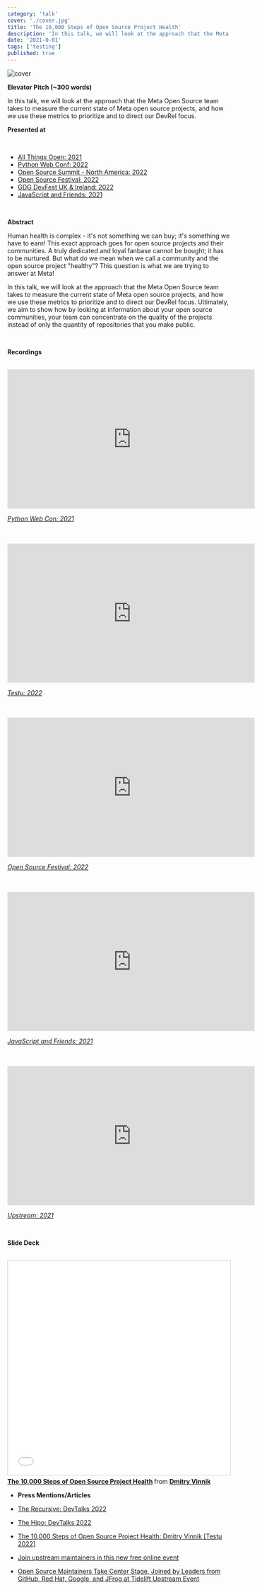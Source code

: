 ```yaml
---
category: 'talk'
cover: './cover.jpg'
title: 'The 10,000 Steps of Open Source Project Health'
description: 'In this talk, we will look at the approach that the Meta Open Source team takes to measure the current state of Meta open source projects.'
date: '2021-0-01'
tags: ['testing']
published: true
---
```

![cover](./cover.jpg)

**Elevator Pitch (~300 words)**

In this talk, we will look at the approach that the Meta Open Source team takes to measure the current state of Meta open source projects, and how we use these metrics to prioritize and to direct our DevRel focus.

**Presented at**

<br>

- [All Things Open: 2021]()
- [Python Web Conf: 2022]()
- [Open Source Summit - North America: 2022]()
- [Open Source Festival: 2022]()
- [GDG DevFest UK & Ireland: 2022]()
- [JavaScript and Friends: 2021]()

<br>

**Abstract**
 
Human health is complex - it's not something we can buy; it's something we have to earn! This exact approach goes for open source projects and their communities. A truly dedicated and loyal fanbase cannot be bought; it has to be nurtured. But what do we mean when we call a community and the open source project "healthy"? This question is what we are trying to answer at Meta!

In this talk, we will look at the approach that the Meta Open Source team takes to measure the current state of Meta open source projects, and how we use these metrics to prioritize and to direct our DevRel focus. Ultimately, we aim to show how by looking at information about your open source communities, your team can concentrate on the quality of the projects instead of only the quantity of repositories that you make public. 

<br>

**Recordings**


<br>

<iframe width="560" height="315" src="https://www.youtube.com/embed/ltIy6OwBB5o" title="YouTube video player" frameborder="0" allow="accelerometer; autoplay; clipboard-write; encrypted-media; gyroscope; picture-in-picture" allowfullscreen></iframe>

*[Python Web Con: 2021]()*

<br>

<br>

<iframe width="560" height="315" src="https://www.youtube.com/embed/-vXXQgAJnOk" title="YouTube video player" frameborder="0" allow="accelerometer; autoplay; clipboard-write; encrypted-media; gyroscope; picture-in-picture" allowfullscreen></iframe>

*[Testμ: 2022]()*

<br>

<br>

<iframe width="560" height="315" src="https://www.youtube.com/embed/m8Ufvyo1tJM" title="YouTube video player" frameborder="0" allow="accelerometer; autoplay; clipboard-write; encrypted-media; gyroscope; picture-in-picture" allowfullscreen></iframe>

*[Open Source Festival: 2022]()*

<br>

<br>

<iframe width="560" height="315" src="https://www.youtube.com/embed/4phw1GjfCjQ?start=13980" title="YouTube video player" frameborder="0" allow="accelerometer; autoplay; clipboard-write; encrypted-media; gyroscope; picture-in-picture" allowfullscreen></iframe>

*[JavaScript and Friends: 2021]()*

<br>

<br>

<iframe width="560" height="315" src="https://www.youtube.com/embed/5KixD9LVymo" title="YouTube video player" frameborder="0" allow="accelerometer; autoplay; clipboard-write; encrypted-media; gyroscope; picture-in-picture" allowfullscreen></iframe>

*[Upstream: 2021]()*

<br>

**Slide Deck**

<br>

<iframe src="//www.slideshare.net/slideshow/embed_code/key/GdE1W893H1vUMP" width="595" height="485" frameborder="0" marginwidth="0" marginheight="0" scrolling="no" style="border:1px solid #CCC; border-width:1px; margin-bottom:5px; max-width: 100%;" allowfullscreen> </iframe> <div style="margin-bottom:5px"> <strong> <a href="//www.slideshare.net/DmitryVinnik1/the-10000-steps-of-open-source-project-health" title="The 10,000 Steps of Open Source Project Health" target="_blank">The 10,000 Steps of Open Source Project Health</a> </strong> from <strong><a href="//www.slideshare.net/DmitryVinnik1" target="_blank">Dmitry Vinnik</a></strong> </div>

- **Press Mentions/Articles**

- [The Recursive: DevTalks 2022](https://therecursive.com/devtalks-2022-the-largest-it-conference-in-romania-to-focus-on-ai/)

- [The Hipo: DevTalks 2022](https://www.hipo.ro/locuri-de-munca/vizualizareArticol/3351/DevTalks-revine-%C3%AEn-perioada-8-10-iunie%3A-Acum-te-po%C8%9Bi-pre%C3%AEnregistra-gratuit-pentru-a-avea-acces-la-conferin%C8%9Bele-online)

- [The 10,000 Steps of Open Source Project Health: Dmitry Vinnik [Testμ 2022]](https://www.lambdatest.com/blog/steps-of-open-source-project-health/)

- [Join upstream maintainers in this new free online event](https://opensource.com/article/21/5/upstream-2021)

- [Open Source Maintainers Take Center Stage, Joined by Leaders from GitHub, Red Hat, Google, and JFrog at Tidelift Upstream Event](https://www.prnewswire.com/news-releases/open-source-maintainers-take-center-stage-joined-by-leaders-from-github-red-hat-google-and-jfrog-at-tidelift-upstream-event-301293468.html)